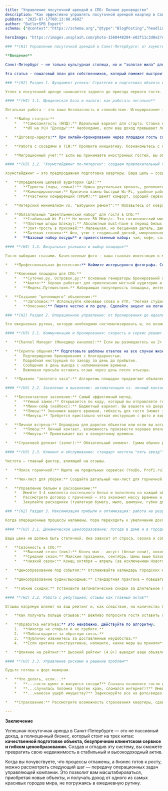 ```yaml
---
title: "Управление посуточной арендой в СПБ: Полное руководство"
description: "Как эффективно управлять посуточной арендой квартир в Санкт-Петербурге. Советы по поиску гостей, ценообразованию, уборке и автоматизации бизнеса."
pubDate: "2025-07-17T00:13:08.469Z"
author: "ButlerSPB Expert"
schema: {"@context":"https://schema.org","@type":"BlogPosting","headline":"Управление посуточной арендой в СПБ: Полное руководство для владельцев","description":"Узнайте все об эффективном управлении посуточной арендой недвижимости в Санкт-Петербурге. Практические советы по увеличению дохода и оптимизации процессов.","author":{"@type":"Person","name":"Алексей Смирнов"},"publisher":{"@type":"Organization","name":"SPB Rentals Pro","logo":{"@type":"ImageObject","url":"https://example.com/logo.png"}},"datePublished":"2023-10-27"}

heroImage: "https://images.unsplash.com/photo-1560448204-e02f11c3d0e2?q=80&w=2070&auto=format&fit=crop"---

### **(H1) Управление посуточной арендой в Санкт-Петербурге: от хоумстейджинга до автоматизации. Экспертное руководство для рантье.**

**Введение**

Санкт-Петербург — не только культурная столица, но и "золотая жила" для рынка посуточной аренды. Высокий туристический поток, международные деловые мероприятия и уникальная атмосфера создают стабильный, круглогодичный спрос. Однако за кажущейся легкостью скрывается высокая конкуренция и питерская специфика: выраженная сезонность, особенности старого фонда и высокие ожидания гостей. В таких условиях недостаточно просто "сдавать квартиру" — необходимо профессионально управлять своим объектом.

Эта статья — пошаговый план для собственников, который поможет выстроить эффективную систему управления, максимизировать доход и минимизировать риски. Мы разберем все этапы: от юридической подготовки и "упаковки" квартиры до работы с отзывами и масштабирования бизнеса.

### **(H2) Раздел 1. Фундамент успеха: Стратегия и подготовка объекта в петербургских реалиях**

Успех в посуточной аренде начинается задолго до приезда первого гостя. Правильная подготовка и позиционирование — это 80% будущего результата.

#### **(H3) 1.1. Юридическая база и налоги: как работать легально**

Легальная работа — это ваша безопасность и спокойствие. Игнорирование этого аспекта может привести к штрафам и конфликтам.

*   **Выбор статуса:**
    *   **Самозанятость (НПД):** Идеальный вариант для старта. Ставка налога — 4% при работе с физлицами, 6% — с юрлицами. Лимит годового дохода — 2.4 млн рублей. Простая регистрация через приложение "Мой налог", нет обязательных взносов.
    *   **ИП на УСН "Доходы":** Необходимо, если ваш доход превышает лимит самозанятости или вы планируете нанимать сотрудников. Ставка налога — 6%, но есть обязательные страховые взносы.

*   **Договор-оферта:** При онлайн-бронировании через площадки гость соглашается с вашими условиями. Пропишите их в описании объекта. Обязательные пункты: правила проживания (запрет на курение, вечеринки), время заезда/выезда, размер и условия возврата страхового депозита, штрафы за порчу имущества и нарушение правил. узнайте больше об управлении на <a href="https://butlerspb.ru/rent" target="_blank" rel="nofollow">сайте ButlerSPB</a>

*   **Работа с соседями и ТСЖ:** Проявите инициативу. Познакомьтесь с председателем ТСЖ и соседями по лестничной клетке. Оставьте свой номер телефона на случай экстренных ситуаций. Это превентивная мера, которая снимает 90% потенциальных жалоб. Неукоснительно соблюдайте "закон о тишине" в Санкт-Петербурге.

*   **Миграционный учет:** Если вы принимаете иностранных гостей, вы обязаны поставить их на миграционный учет в течение 7 рабочих дней. Это можно сделать через МФЦ или онлайн через Госуслуги.

#### **(H3) 1.2. "Хоумстейджинг по-питерски": создаем привлекательный продукт**

Хоумстейджинг — это предпродажная подготовка квартиры. Ваша цель — создать универсальный, функциональный и фотогеничный интерьер.

*   **Определение целевой аудитории (ЦА):**
    *   **Туристы (пары, семьи):** Нужна двуспальная кровать, дополнительное спальное место (диван), оборудованная кухня, карта города.
    *   **Командировочные:** Критично важны быстрый Wi-Fi, удобное рабочее место (стол и стул), утюг и близость к транспортным узлам.
    *   **Участники конференций (ПМЭФ):** Ценят комфорт, хороший сервис и возможность быстро добраться до места проведения мероприятия.

*   **Питерский минимализм vs. "Бабушкин ремонт":** Избавьтесь от ковров, старой мебели и личных вещей. Инвестируйте в современный, нейтральный интерьер в светлых тонах (серый, бежевый, белый). Он выглядит чище, просторнее и нравится 95% гостей. Акцент делайте на функциональности, а не на роскоши.

*   **Обязательный "джентльменский набор" для гостя в СПб:**
    *   **Стабильный Wi-Fi:** Не менее 50 Мбит/с. Это гигиенический минимум.
    *   **Плотные шторы блэкаут:** Абсолютный must-have в период белых ночей. Гости будут вам благодарны.
    *   **Зонт-трость в прихожей:** Маленькая, но бесценная деталь, демонстрирующая заботу в дождливом климате.
    *   **Бытовая техника:** Фен, утюг с гладильной доской, микроволновка, чайник. Кофемашина (капсульная или рожковая) станет серьезным конкурентным преимуществом.
    *   **Базовый набор посуды** и приветственный набор: чай, кофе, сахар, соль, подсолнечное масло.

#### **(H3) 1.3. Визуальная упаковка и выбор площадок**

Гости выбирают глазами. Качественные фото — ваша главная инвестиция в маркетинг.

*   **Профессиональная фотосессия:** Наймите интерьерного фотографа. Снимайте днем при естественном освещении. Покажите сильные стороны: вид из окна на крыши или канал, высокие потолки старого фонда, эркеры, детали интерьера. Нужно 15-20 качественных снимков, включая фото подъезда и вида из окна.

*   **Ключевые площадки для СПб:**
    *   **Суточно.ру, Островок.ру:** Основные генераторы бронирований от туристов со всей России.
    *   **Авито:** Хорошо работает для привлечения местной аудитории и гостей из ближайших регионов.
    *   **Яндекс.Путешествия:** Набирающая популярность площадка, интегрированная в экосистему Яндекса.

*   **Создание "цепляющего" объявления:**
    *   **Заголовок:** Используйте ключевые слова и УТП. "Уютная студия у Эрмитажа", "Лофт с видом на крыши в 5 мин от Невского".
    *   **Описание:** Пишите честно и по делу. Сделайте акцент на логистике (сколько минут пешком до метро, до Казанского собора). Если есть нюансы (например, "5 этаж без лифта"), подайте это как преимущество: "...зато вид на город того стоит, а для поддержания формы — идеально!".

### **(H2) Раздел 2. Операционное управление: от бронирования до идеального отзыва**

Это ежедневная рутина, которую необходимо систематизировать и, по возможности, автоматизировать.

#### **(H3) 2.1. Коммуникации и бронирования: скорость и сервис решают все**

*   **Channel Manager (Менеджер каналов):** Если вы размещаетесь на 2+ площадках, менеджер каналов (например, Bnovo, RealtyCalendar) необходим. Он автоматически синхронизирует календари занятости на всех сайтах и защищает вас от овербукинга (двойных бронирований).

*   **Скрипты общения:** Подготовьте шаблоны ответов на все случаи жизни:
    *   Подтверждение бронирования с благодарностью.
    *   Подробная инструкция по заезду за день до прибытия.
    *   Сообщение в день выезда с напоминанием времени.
    *   Вежливая просьба оставить отзыв через день после отъезда.

*   **Правило "золотого часа":** Алгоритмы площадок продвигают объявления тех хозяев, кто отвечает на запросы гостей максимально быстро. Старайтесь отвечать в течение часа.

#### **(H3) 2.2. Заселение и выселение: автоматизация vs. личный контакт**

*   **Бесконтактное заселение:** Самый эффективный метод.
    *   **Умный замок:** Открывается по коду, который вы отправляете гостю.
    *   **Мини-сейф (кейбокс):** Бюджетный вариант. Вы вешаете на дверь или перила небольшой кодовый сейф и оставляете ключи в нем.
    *   **Плюсы:** Экономия вашего времени, гибкость для гостя (может заехать хоть ночью).
    *   **Минусы:** Требуется кристально четкая инструкция с фото и видео.

*   **Личная встреча:** Оправдана для дорогих объектов или если вы хотите лично проверить документы и взять залог наличными.
    *   **Плюсы:** Личный контакт, возможность произвести хорошее впечатление.
    *   **Минусы:** Привязывает вас к конкретному времени.

*   **Страховой депозит (залог):** Обязательный элемент. Сумма обычно равна стоимости одних суток проживания. Пропишите в правилах, за что он может быть удержан (курение, порча имущества, шум после 23:00). Возвращайте депозит в течение нескольких часов после выезда и уборки, когда убедитесь, что все в порядке.

#### **(H3) 2.3. Клининг и обслуживание: стандарт чистоты "пять звезд"**

Чистота — главный фактор, влияющий на отзывы.

*   **Поиск горничной:** Ищите на профильных сервисах (YouDo, Profi.ru) или по рекомендациям других рантье. Проведите тестовую уборку и дайте четкие инструкции.

*   **Чек-лист для уборки:** Создайте детальный чек-лист для горничной. Он должен включать не только стандартные пункты (смена белья, мытье полов), но и проверку исправности всей техники, полив цветов, пополнение запасов чая/кофе/сахара и туалетных принадлежностей.

*   **Управление бельем и расходниками:**
    *   Имейте 3-4 комплекта постельного белья и полотенец на каждый объект.
    *   Рассмотрите договор с прачечной — это экономит массу времени и сил.
    *   Закупайте расходники (туалетную бумагу, мыло, шампуни, губки для посуды) оптом в гипермаркетах или на оптовых базах.

### **(H2) Раздел 3. Максимизация прибыли и оптимизация: работа на результат**

Когда операционные процессы налажены, пора переходить к увеличению доходности.

#### **(H3) 3.1. Динамическое ценообразование: погода в доме и в городе**

Ваша цена не должна быть статичной. Она зависит от спроса, сезона и событий в городе.

*   **Сезонность в СПб:**
    *   **Высокий сезон (пик):** Конец мая — август (белые ночи), новогодние праздники. Самые высокие цены.
    *   **Средний сезон:** Майские праздники, сентябрь. Цены выше базовых.
    *   **Низкий сезон:** Конец октября — апрель (за исключением Нового года). Цены базовые или со скидками.

*   **Ценообразование под события:** Отслеживайте календарь городских мероприятий. В дни проведения **ПМЭФ, "Алых Парусов",** крупных концертов и спортивных матчей смело поднимайте цену в 2-5 раз от базовой. Спрос в эти даты колоссальный.

*   **Ценообразование будни/выходные:** Стандартная практика — повышать цену на вечер пятницы и субботы на 15-30%.

*   **Гибкие скидки:** Установите автоматические скидки за длительное проживание (например, 10% на бронь от 7 дней) и "горящие" предложения для бронирований в последний момент (Last minute), чтобы заполнить "окна" в календаре.

#### **(H3) 3.2. Работа с репутацией: отзывы как главный актив**

Отзывы напрямую влияют на ваш рейтинг и, как следствие, на количество бронирований.

*   **Как получать больше отзывов:** Вежливо попросите гостя оставить отзыв в вашем прощальном сообщении. Маленький комплимент (открытка с видами Петербурга, шоколадка "Аленка") часто мотивирует гостя написать теплые слова.

*   **Обработка негатива:** Это неизбежно. Действуйте по алгоритму:
    1.  **Никогда не спорьте и не грубите.**
    2.  **Поблагодарите за обратную связь.**
    3.  **Публично извинитесь за доставленные неудобства.**
    4.  **Если критика конструктивна, напишите, какие меры вы приняли** ("Спасибо за сигнал, мы уже заменили чайник"). Это покажет будущим гостям, что вы — адекватный и клиентоориентированный хозяин.

*   **Влияние на рейтинг:** Высокий рейтинг (4.8+) выводит ваше объявление в топ поисковой выдачи на площадках бронирования, что кратно увеличивает его видимость.

#### **(H3) 3.3. Управление рисками и решение проблем**

Будьте готовы к форс-мажорам.

*   **Что делать, если...**
    *   **...гости шумят и жалуются соседи?** Сначала позвоните гостю и вежливо попросите соблюдать тишину. Если не помогает, предупредите о выселении без возврата оплаты и удержании залога.
    *   **...случилась поломка (протек кран, сломался интернет)?** Имейте под рукой список "аварийных" контактов проверенных мастеров (сантехник, электрик) и телефон техподдержки провайдера. Реагировать нужно мгновенно.
    *   **...нанесен ущерб имуществу?** Зафиксируйте все на фото/видео. Свяжитесь с гостем, опишите ситуацию и предложите решение (обычно — удержание залога).

*   **Страхование:** Рассмотрите возможность страхования квартиры, сдаваемой в аренду. Некоторые страховые компании предлагают специальные полисы, которые покрывают риски, связанные с посуточной сдачей.

---
```


**Заключение**

Успешная посуточная аренда в Санкт-Петербурге — это не пассивный доход, а полноценный бизнес, который стоит на трех китах: **качественной подготовке объекта, безупречном клиентском сервисе и гибком ценообразовании.** Создав и отладив эту систему, вы сможете превратить свою недвижимость в стабильный и высокодоходный актив.

Когда вы почувствуете, что процессы отлажены, а бизнес готов к росту, можно рассмотреть следующий шаг — передачу операционных задач управляющей компании. Это позволит вам масштабироваться, приобретая новые объекты, и получать доход от одного из самых красивых городов мира, не погружаясь в ежедневную рутину.